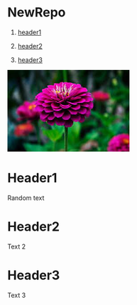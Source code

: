 # NewRepo
1. [header1](#Header1)

2. [header2](#Header2)

3. [header3](#Header3)



![Test Image](Images/test.jpeg)

























# Header1 <a name= "header1"></a>
Random text




# Header2 <a name="header2"></a>
Text 2




# Header3 <a name="header3"></a>
Text 3






